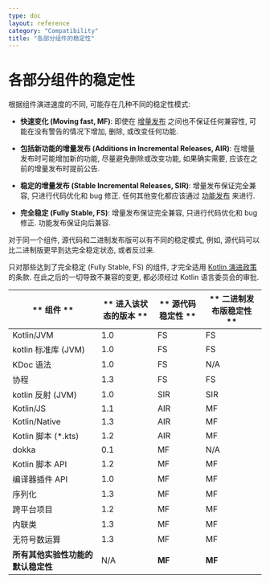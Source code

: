 ```yaml
---
type: doc
layout: reference
category: "Compatibility"
title: "各部分组件的稳定性"
---
```


# 各部分组件的稳定性

根据组件演进速度的不同, 可能存在几种不同的稳定性模式:
<a name="moving-fast"></a>
*   **快速变化 (Moving fast, MF)**:
    即使在 [增量发布](kotlin-evolution.html#feature-releases-and-incremental-releases) 之间也不保证任何兼容性,
    可能在没有警告的情况下增加, 删除, 或改变任何功能.

*   **包括新功能的增量发布 (Additions in Incremental Releases, AIR)**:
    在增量发布时可能增加新的功能, 尽量避免删除或改变功能, 如果确实需要, 应该在之前的增量发布时提前公告.

*   **稳定的增量发布 (Stable Incremental Releases, SIR)**:
    增量发布保证完全兼容, 只进行代码优化和 bug 修正.
    任何其他变化都应该通过 [功能发布](kotlin-evolution.html#feature-releases-and-incremental-releases) 来进行.

<a name="fully-stable"></a>
*   **完全稳定 (Fully Stable, FS)**: 增量发布保证完全兼容, 只进行代码优化和 bug 修正. 功能发布保证向后兼容.

对于同一个组件, 源代码和二进制发布版可以有不同的稳定模式, 例如, 源代码可以比二进制版更早到达完全稳定状态, 或者反过来.

只对那些达到了完全稳定 (Fully Stable, FS) 的组件, 才完全适用 [Kotlin 演进政策](kotlin-evolution.html) 的条款.
在此之后的一切导致不兼容的变更, 都必须经过 Kotlin 语言委员会的审批.

|**     组件     **|** 进入该状态的版本 **|** 源代码稳定性 **|** 二进制发布版稳定性 **|
| --------------- | ------------------ | -------------- | ------------------- |
Kotlin/JVM        |       1.0          |        FS      |         FS          |
kotlin 标准库 (JVM)|       1.0          |        FS      |         FS          |
KDoc 语法          |       1.0          |        FS      |        N/A         |
协程               |       1.3          |        FS      |         FS          |
kotlin 反射 (JVM)  |       1.0          |       SIR      |        SIR          |
Kotlin/JS         |       1.1          |       AIR       |        MF          |
Kotlin/Native     |       1.3          |       AIR       |        MF          |
Kotlin 脚本 (*.kts)|       1.2          |       AIR      |         MF          |
dokka             |       0.1          |        MF      |         N/A         |
Kotlin 脚本 API    |       1.2          |       MF       |         MF         |
编译器插件 API      |       1.0          |       MF       |         MF         |
序列化             |       1.3          |        MF      |         MF         |
跨平台项目          |       1.2          |       MF       |         MF         |
内联类             |       1.3          |        MF       |         MF        |
无符号数运算        |       1.3          |        MF      |         MF         |
**所有其他实验性功能的默认稳定性** | N/A    |      **MF**    |       **MF**       |
